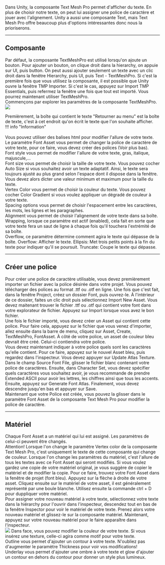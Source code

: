 

Dans Unity, la composante Text Mesh Pro permet d'afficher du texte. En plus de choisir notre texte, on peut lui assigner une police de caractère et jouer avec l'alignement. Unity a aussi une composante Text, mais Text Mesh Pro offre beaucoup plus d'options intéressantes donc nous la prioriserons.   


***  

## Composante
Par défaut, la composante TextMeshPro est utilisé lorsqu'on ajoute un bouton. Pour ajouter un bouton, on clique droit dans la hierarchy, on appuie sur UI, puis button. On peut aussi ajouter seulement un texte avec un clic droit dans la fenêtre Hierarchy, puis UI, puis Text - TextMeshPro. Si c'est la première fois que vous utilisez la composante, il est possible que Unity ouvre la fenêtre TMP Importer. Si c'est le cas, appuyez sur Import TMP Essentials, puis refermez la fenêtre une fois que tout est importé. Vous pourrez maintenant utiliser TextMeshPro.   
Commençons par explorer les paramètres de la composante TextMeshPro.   
<img src="images/tmpro.jpg">

Premièrement, la boîte qui contient le texte "Retourner au menu" est la boîte de texte, c'est à cet endroit qu'on écrit le texte que l'on souhaite afficher.   
!!! info "Information"<br><br>       Vous pouvez utiliser des balises html pour modifier l'allure de votre texte.<br>
Le paramètre Font Asset vous permet de changer la police de caractère de votre texte, pour ce faire, vous devez créer des polices (Voir plus bas).   
Font style vous permet de modifier l'allure de votre texte, gras, italique, majuscule,...   
Font size vous permet de choisir la taille de votre texte. Vous pouvez cocher Auto Size si vous souhaitez avoir un texte adaptatif. Ainsi, le texte sera toujours ajusté au plus grand selon l'espace dont il dispose dans la fenêtre. Vous devez alors dicter une valeur minimum et maximum pour la taille du texte.   
Vertex Color vous permet de choisir la couleur du texte. Vous pouvez cocher Color Gradient si vous voulez appliquer un dégradé de couleur à votre texte.   
Spacing options vous permet de choisir l'espacement entre les caractères, les mots, les lignes et les paragraphes.   
Alignment vous permet de choisir l'alignement de votre texte dans sa boîte.    
Wrapping, lorsque ce paramètre est actif (enabled), cela fait en sorte que votre texte fera un saut de ligne à chaque fois qu'il touchera l'extrémité de sa boîte.   
Overflow, ce paramètre détermine comment agira le texte qui dépasse de la boîte. Overflow: Afficher le texte. Ellipsis: Met trois petits points à la fin du texte pour indiquer qu'il se poursuit. Truncate: Coupe le texte qui dépasse.   
***  


## Créer une police
Pour créer une police de caractère utilisable, vous devez premièrement importer un fichier avec la police désirée dans votre projet. Vous pouvez télécharger des polices au format .ttf ou .otf en ligne. Une fois que c'est fait, dans la fenêtre Project, créez un dossier Font, puis ouvrez-le. À l'intérieur de ce dossier, faites un clic droit puis sélectionnez Import New Asset. Vous devez maitenant trouver le fichier .ttf ou .otf qui contient votre font dans votre explorateur de fichier. Appuyez sur Import lorsque vous avez le bon fichier.   
Une fois le fichier importé, vous devez créer un Asset qui contient cette police. Pour faire cela, appuyez sur le fichier que vous venez d'importer, allez ensuite dans la barre de menu, cliquez sur Asset, Create, TextMeshPro, FontAsset. À côté de votre police, un asset de couleur bleu devrait être créé. Celui-ci contiendra votre police.   
Vous devez maintenant indiquer à votre police quels sont les caractères qu'elle contient. Pour ce faire, appuyez sur le nouvel Asset bleu, puis regardez dans l'inspecteur. Vous devez appuyer sur Update Atlas Texture. Dans le champ Source Font File, glisser le fichier blanc contenant votre police de caractères. Ensuite, dans Character Set, vous devez spécifier quels caractères vous souhaitez avoir, je vous recommande de prendre Extended ASCII pour avoir les lettres, les chiffres ainsi que tous les accents. Ensuite, appuyez sur Generate Font Atlas. Finalement, vous devez descendre jusqu'en bas et appuyer sur Save.   
Maintenant que votre Police est créée, vous pouvez la glisser dans le paramètre Font Asset de la composante Text Mesh Pro pour modifier la police de caractère. 

***  

## Matériel
Chaque Font Asset a un matériel qui lui est assigné. Les paramètres de celui-ci peuvent être changés.    
<warning>Attention! Lorsque l'on change le paramètre Vertex color de la composante Text Mesh Pro, c'est uniquement le texte de cette composante qui change de couleur. Lorsque l'on change les paramètres du matériel, c'est l'allure de tous les textes avec ce Font Asset qui seront modifiés.</warning>
Si vous voulez gardez une copie de votre matériel original, je vous suggère de copier le matériel et de modifier la copie. Pour ce faire, trouvez votre Font Asset dans la fenêtre de projet (font bleu). Appuyez sur la flèche à droite de votre asset. Cliquez ensuite sur le matériel de votre asset, il est généralement représenté par une boule blanche. Utilisez ensuite la commande ctrl + D pour duppliquer votre matériel.   
Pour assigner votre nouveau matériel à votre texte, sélectionnez votre texte dans la hiérarchy pour l'ouvrir dans l'inspecteur, descendez tout en bas de la fenêtre Inspector pour voir le matériel de votre texte. Prenez alors votre nouveau matériel et glissez-le sur la composante matériel. Maintenant, appuyez sur votre nouveau matériel pour le faire apparaître dans l'inspecteur.   
<img src="images/material.jpg">
Dans face, vous pouvez modifier la couleur de votre texte. Si vous insérez une texture, celle-ci agira comme motif pour votre texte.   
Outline vous permet d'ajouter un contour à votre texte. N'oubliez pas d'augmenter le paramètre Thickness pour voir vos modifications!   
Underlay vous permet d'ajouter une ombre à votre texte et glow d'ajouter un contour en dehors du contour pour donner un style plus lumineux.   



